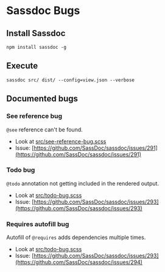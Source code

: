Sassdoc Bugs
============

Install Sassdoc
---------------

`npm install sassdoc -g`

Execute
-------

`sassdoc src/ dist/ --config=view.json --verbose`

Documented bugs
---------------

### See reference bug

`@see` reference can't be found.

-	Look at [src/see-reference-bug.scss](src/see-reference-bug.scss)
-	Issue: [https://github.com/SassDoc/sassdoc/issues/291](https://github.com/SassDoc/sassdoc/issues/291)

### Todo bug

`@todo` annotation not getting included in the rendered output.

-	Look at [src/todo-bug.scss](src/todo-bug.scss)
-	Issue: [https://github.com/SassDoc/sassdoc/issues/293](https://github.com/SassDoc/sassdoc/issues/293)

### Requires autofill bug

Autofill of `@requires` adds dependencies multiple times.

-	Look at [src/todo-bug.scss](src/requires-autofill-bug.scss)
-	Issue: [https://github.com/SassDoc/sassdoc/issues/293](https://github.com/SassDoc/sassdoc/issues/294)
